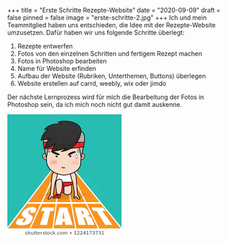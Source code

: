 +++
title = "Erste Schritte Rezepte-Website"
date = "2020-09-09"
draft = false
pinned = false
image = "erste-schritte-2.jpg"
+++
Ich und mein Teammitglied haben uns entschieden, die Idee mit der Rezepte-Website umzusetzen. Dafür haben wir uns folgende Schritte überlegt:

1.  Rezepte entwerfen
2.  Fotos von den einzelnen Schritten und fertigem Rezept machen
3.  Fotos in Photoshop bearbeiten
4. Name für Website erfinden
5. Aufbau der Website (Rubriken, Unterthemen, Buttons) überlegen
6.  Website erstellen auf carrd, weebly, wix oder jimdo

Der nächste Lernprozess wird für mich die Bearbeitung der Fotos in Photoshop sein, da ich mich noch nicht gut damit auskenne. 

![](starting-line.webp)